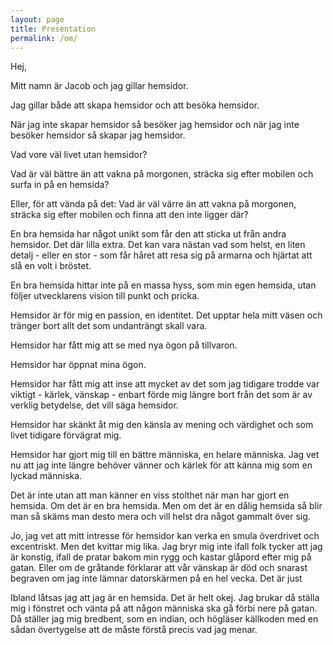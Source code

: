 ```yaml
---
layout: page
title: Presentation
permalink: /om/
---
```


Hej,

Mitt namn är Jacob och jag gillar hemsidor.

Jag gillar både att skapa hemsidor och att besöka hemsidor.

När jag inte skapar hemsidor så besöker jag hemsidor och när jag inte besöker hemsidor så skapar jag hemsidor.

Vad vore väl livet utan hemsidor?

Vad är väl bättre än att vakna på morgonen, sträcka sig efter mobilen och surfa in på en hemsida?

Eller, för att vända på det: Vad är väl värre än att vakna på morgonen, sträcka sig efter mobilen och finna att den inte ligger där?

En bra hemsida har något unikt som får den att sticka ut från andra hemsidor. Det där lilla extra. Det kan vara nästan vad som helst, en liten detalj - eller en stor - som får håret att resa sig på armarna och hjärtat att slå en volt i bröstet.

En bra hemsida hittar inte på en massa hyss, som min egen hemsida, utan följer utvecklarens vision till punkt och pricka.

Hemsidor är för mig en passion, en identitet. Det upptar hela mitt väsen och tränger bort allt det som undanträngt skall vara.

Hemsidor har fått mig att se med nya ögon på tillvaron.

Hemsidor har öppnat mina ögon.

Hemsidor har fått mig att inse att mycket av det som jag tidigare trodde var viktigt - kärlek, vänskap - enbart förde mig längre bort från det som är av verklig betydelse, det vill säga hemsidor.

Hemsidor har skänkt åt mig den känsla av mening och värdighet och som livet tidigare förvägrat mig.

Hemsidor har gjort mig till en bättre människa, en helare människa. Jag vet nu att jag inte längre behöver vänner och kärlek för att känna mig som en lyckad människa.

Det är inte utan att man känner en viss stolthet när man har gjort en hemsida. Om det är en bra hemsida. Men om det är en dålig hemsida så blir man så skäms man desto mera och vill helst dra något gammalt över sig.

Jo, jag vet att mitt intresse för hemsidor kan verka en smula överdrivet och excentriskt. Men det kvittar mig lika. Jag bryr mig inte ifall folk tycker att jag är konstig, ifall de pratar bakom min rygg och kastar glåpord efter mig på gatan. Eller om de gråtande förklarar att vår vänskap är död och snarast begraven om jag inte lämnar datorskärmen på en hel vecka. Det är just

Ibland låtsas jag att jag är en hemsida. Det är helt okej. Jag brukar då ställa mig i fönstret och vänta på att någon människa ska gå förbi nere på gatan. Då ställer jag mig bredbent, som en indian, och högläser källkoden med en sådan övertygelse att de måste förstå precis vad jag menar.

